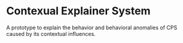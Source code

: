 # Contexual Explainer System 
 A prototype to explain the behavior and behavioral anomalies of CPS caused by its contextual influences.
